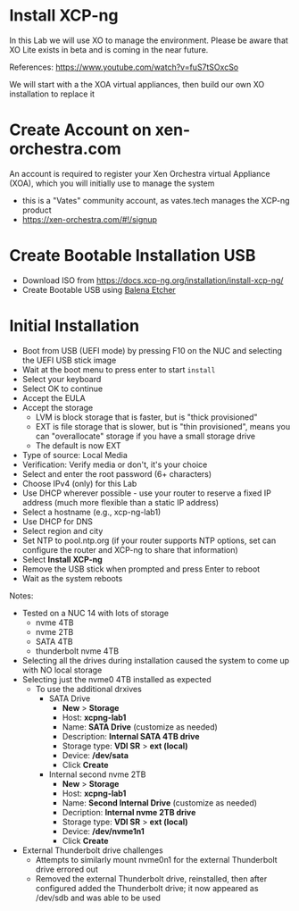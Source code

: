 # Install XCP-ng
In this Lab we will use XO to manage the environment. Please be aware that XO Lite exists in beta and is coming in the near future.

References: https://www.youtube.com/watch?v=fuS7tSOxcSo

We will start with a the XOA virtual appliances, then build our own XO installation to replace it

# Create Account on xen-orchestra.com
An account is required to register your Xen Orchestra virtual Appliance (XOA), which you will initially use to manage the system
- this is a "Vates" community account, as vates.tech manages the XCP-ng product
- https://xen-orchestra.com/#!/signup

# Create Bootable Installation USB
- Download ISO from https://docs.xcp-ng.org/installation/install-xcp-ng/
- Create Bootable USB using [Balena Etcher](https://etcher.balena.io/)

# Initial Installation
- Boot from USB (UEFI mode) by pressing F10 on the NUC and selecting the UEFI USB stick image
- Wait at the boot menu to press enter to start `install`
- Select your keyboard
- Select OK to continue
- Accept the EULA
- Accept the storage
  - LVM is block storage that is faster, but is "thick provisioned"
  - EXT is file storage that is slower, but is "thin provisioned",  means you can "overallocate" storage if you have a small storage drive
  - The default is now EXT
- Type of source: Local Media
- Verification: Verify media or don't, it's your choice
- Select and enter the root password (6+ characters)
- Choose IPv4 (only) for this Lab
- Use DHCP wherever possible - use your router to reserve a fixed IP address (much more flexible than a static IP address)
- Select a hostname (e.g., xcp-ng-lab1)
- Use DHCP for DNS
- Select region and city
- Set NTP to pool.ntp.org (if your router supports NTP options, set can configure the router and XCP-ng to share that information)
- Select **Install XCP-ng**
- Remove the USB stick when prompted and press Enter to reboot
- Wait as the system reboots

Notes:
- Tested on a NUC 14 with lots of storage
  - nvme 4TB
  - nvme 2TB
  - SATA 4TB
  - thunderbolt nvme 4TB
- Selecting all the drives during installation caused the system to come up with NO local storage
- Selecting just the nvme0 4TB installed as expected
  - To use the additional drxives
    - SATA Drive
      - **New** > **Storage**
      - Host: **xcpng-lab1**
      - Name: **SATA Drive** (customize as needed)
      - Description: **Internal SATA 4TB drive**
      - Storage type: **VDI SR** > **ext (local)**
      - Device: **/dev/sata**
      - Click **Create**
    - Internal second nvme 2TB
      - **New** > **Storage**
      - Host: **xcpng-lab1**
      - Name: **Second Internal Drive** (customize as needed)
      - Decription: **Internal nvme 2TB drive**
      - Storage type: **VDI SR** > **ext (local)**
      - Device: **/dev/nvme1n1**
      - Click **Create**
- External Thunderbolt drive challenges
  - Attempts to similarly mount nvme0n1 for the external Thunderbolt drive errored out
  - Removed the external Thunderbolt drive, reinstalled, then after configured added the Thunderbolt drive; it now appeared as /dev/sdb and was able to be used
